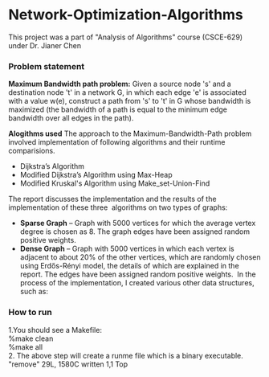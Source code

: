 # Network-Optimization-Algorithms
This project was a part of "Analysis of Algorithms" course (CSCE-629) under Dr. Jianer Chen 

### Problem statement

**Maximum Bandwidth path problem:**  Given a source node 's' and a destination
node 't' in a network G, in which each edge 'e' is associated with a value
w(e), construct a path from 's' to 't' in G whose bandwidth is maximized (the
bandwidth of a path is equal to the minimum edge bandwidth over all edges in
the path).

**Alogithms used**
The approach to the Maximum-Bandwidth-Path problem involved implementation of following algorithms and their runtime comparisions.
- Dijkstra’s Algorithm 
- Modified Dijkstra’s Algorithm using Max-Heap
- Modified Kruskal's Algorithm using Make_set-Union-Find


The report discusses the implementation and the results of the implementation of these three  algorithms on two types of graphs:  
- **Sparse Graph** – Graph with 5000 vertices for which the average vertex degree is chosen as 8. The graph edges have been assigned random positive weights.  
- **Dense Graph** – Graph with 5000 vertices in which each vertex is adjacent to about 20% of the other vertices, which are randomly chosen using Erdős-Rényi model, the details of which are explained in the report. The edges have been assigned random positive weights.  In the process of the implementation, I created various other data structures, such as:  

### How to run
1.You should see a Makefile:  
%make clean  
%make all  
2. The above step will create a runme file which is a binary executable.
"remove" 29L, 1580C written                                                                                     1,1           Top
